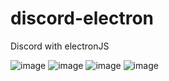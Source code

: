 # discord-electron
Discord with electronJS

![image](https://user-images.githubusercontent.com/78105136/224573624-a3709996-b51a-4484-9c88-5292a8f7650a.png)
![image](https://user-images.githubusercontent.com/78105136/224573637-9608a8a4-11f4-4fa0-a042-da505c858ccb.png)
![image](https://user-images.githubusercontent.com/78105136/224573681-8a53a133-72ad-471d-a661-34639db2a9fc.png)
![image](https://user-images.githubusercontent.com/78105136/224573721-feebaf7b-61a9-4e46-a654-ca74be729516.png)